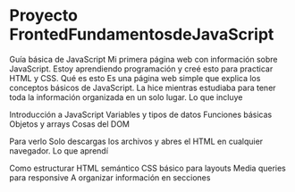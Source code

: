 # Proyecto FrontedFundamentosdeJavaScript
Guía básica de JavaScript
Mi primera página web con información sobre JavaScript. Estoy aprendiendo programación y creé esto para practicar HTML y CSS.
Qué es esto
Es una página web simple que explica los conceptos básicos de JavaScript. La hice mientras estudiaba para tener toda la información organizada en un solo lugar.
Lo que incluye

Introducción a JavaScript
Variables y tipos de datos
Funciones básicas
Objetos y arrays
Cosas del DOM

Para verlo
Solo descargas los archivos y abres el HTML en cualquier navegador.
Lo que aprendí

Como estructurar HTML semántico
CSS básico para layouts
Media queries para responsive
A organizar información en secciones
